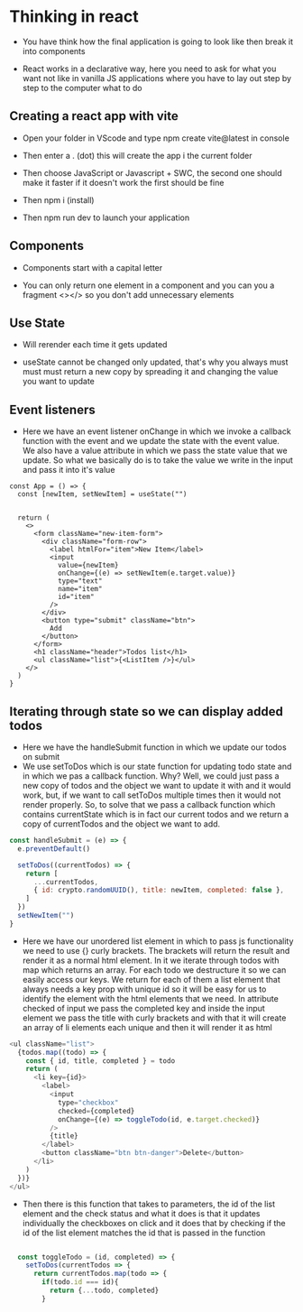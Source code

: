 # Thinking in react

- You have think how the final application is going to look like then break it into components

- React works in a declarative way, here you need to ask for what you want not like in vanilla JS applications where you have to lay out step by step to the computer what to do

## Creating a react app with vite

- Open your folder in VScode and type npm create vite@latest in console

- Then enter a . (dot) this will create the app i the current folder

- Then choose JavaScript or Javascript + SWC, the second one should make it faster if it doesn't work the first should be fine

- Then npm i (install)

- Then npm run dev to launch your application

## Components

- Components start with a capital letter

- You can only return one element in a component and you can you a fragment <></> so you don't add unnecessary elements

## Use State

- Will rerender each time it gets updated

- useState cannot be changed only updated, that's why you always must must must return a new copy by spreading it and changing the value you want to update

## Event listeners

- Here we have an event listener onChange in which we invoke a callback function with the event and we update the state with the event value. We also have a value
  attribute in which we pass the state value that we update. So what we basically do is to take the value we write in the input and pass it into it's value

```JS
const App = () => {
  const [newItem, setNewItem] = useState("")


  return (
    <>
      <form className="new-item-form">
        <div className="form-row">
          <label htmlFor="item">New Item</label>
          <input
            value={newItem}
            onChange={(e) => setNewItem(e.target.value)}
            type="text"
            name="item"
            id="item"
          />
        </div>
        <button type="submit" className="btn">
          Add
        </button>
      </form>
      <h1 className="header">Todos list</h1>
      <ul className="list">{<ListItem />}</ul>
    </>
  )
}
```

## Iterating through state so we can display added todos

- Here we have the handleSubmit function in which we update our todos on submit
- We use setToDos which is our state function for updating todo state and in which we pas a callback function. Why? Well, we could just pass a new copy of todos and the object we want to update it with and it would work, but, if we want to call setToDos multiple times then it would not render properly. So, to solve that we pass a callback function which contains currentState which is in fact our current todos and we return a copy of currentTodos and the object we want to add.

```js
const handleSubmit = (e) => {
  e.preventDefault()

  setToDos((currentTodos) => {
    return [
      ...currentTodos,
      { id: crypto.randomUUID(), title: newItem, completed: false },
    ]
  })
  setNewItem("")
}
```

- Here we have our unordered list element in which to pass js functionality we need to use {} curly brackets. The brackets will return the result and render it as a normal html element. In it we iterate through todos with map which returns an array. For each todo we destructure it so we can easily access our keys. We return for each of them a list element that always needs a key prop with unique id so it will be easy for us to identify the element with the html elements that we need. In attribute checked of input we pass the completed key and inside the input element we pass the title with curly brackets and with that it will create an array of li elements each unique and then it will render it as html

```js
<ul className="list">
  {todos.map((todo) => {
    const { id, title, completed } = todo
    return (
      <li key={id}>
        <label>
          <input
            type="checkbox"
            checked={completed}
            onChange={(e) => toggleTodo(id, e.target.checked)}
          />
          {title}
        </label>
        <button className="btn btn-danger">Delete</button>
      </li>
    )
  })}
</ul>
```

- Then there is this function that takes to parameters, the id of the list element and the check status and what it does is that it updates individually the checkboxes on click and it does that by checking if the id of the list element matches the id that is passed in the function

```js

  const toggleTodo = (id, completed) => {
    setToDos(currentTodos => {
      return currentTodos.map(todo => {
        if(todo.id === id){
          return {...todo, completed}
        }


```

















































